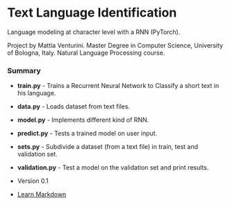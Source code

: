 # Text Language Identification #

Language modeling at character level with a RNN (PyTorch).

Project by Mattia Venturini.
Master Degree in Computer Science, University of Bologna, Italy.
Natural Language Processing course.

### Summary ###

* __train.py__ - Trains a Recurrent Neural Network to Classify a short text in his language.
* __data.py__ - Loads dataset from text files.
* __model.py__ - Implements different kind of RNN.
* __predict.py__ - Tests a trained model on user input.
* __sets.py__ - Subdivide a dataset (from a text file) in train, test and validation set.
* __validation.py__ - Test a model on the validation set and print results.

* Version 0.1
* [Learn Markdown](https://bitbucket.org/tutorials/markdowndemo)
